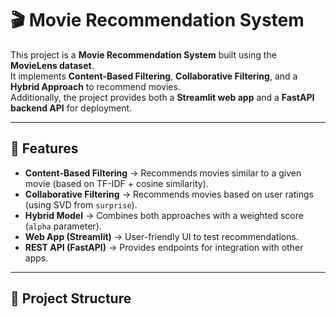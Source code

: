 # 🎬 Movie Recommendation System

This project is a **Movie Recommendation System** built using the **MovieLens dataset**.  
It implements **Content-Based Filtering**, **Collaborative Filtering**, and a **Hybrid Approach** to recommend movies.  
Additionally, the project provides both a **Streamlit web app** and a **FastAPI backend API** for deployment.  

---

## 🚀 Features
- **Content-Based Filtering** → Recommends movies similar to a given movie (based on TF-IDF + cosine similarity).
- **Collaborative Filtering** → Recommends movies based on user ratings (using SVD from `surprise`).
- **Hybrid Model** → Combines both approaches with a weighted score (`alpha` parameter).
- **Web App (Streamlit)** → User-friendly UI to test recommendations.
- **REST API (FastAPI)** → Provides endpoints for integration with other apps.

---

## 📂 Project Structure

